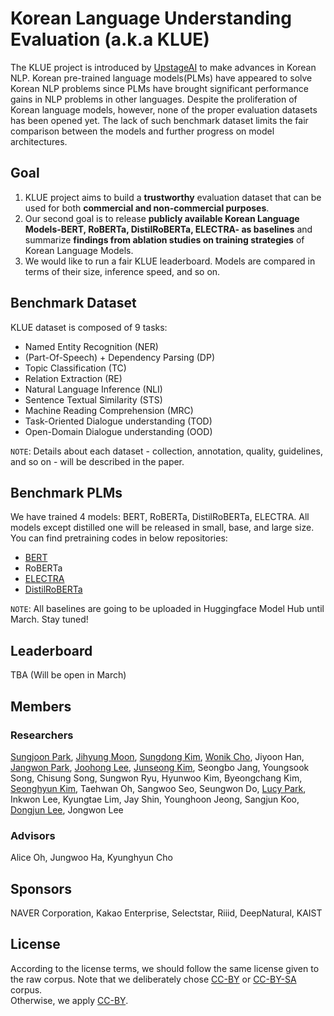 # Korean Language Understanding Evaluation (a.k.a KLUE) 

The KLUE project is introduced by [UpstageAI](https://www.upstage.ai/) to make advances in Korean NLP. Korean pre-trained language models(PLMs) have appeared to solve Korean NLP problems since PLMs have brought significant performance gains in NLP problems in other languages. Despite the proliferation of Korean language models, however, none of the proper evaluation datasets has been opened yet. The lack of such benchmark dataset limits the fair comparison between the models and further progress on model architectures.

## Goal
1. KLUE project aims to build a **trustworthy** evaluation dataset that can be used for both **commercial and non-commercial purposes**. 
2. Our second goal is to release **publicly available Korean Language Models-BERT, RoBERTa, DistilRoBERTa, ELECTRA- as baselines** and summarize **findings from ablation studies on training strategies** of Korean Language Models.
3. We would like to run a fair KLUE leaderboard. Models are compared in terms of their size, inference speed, and so on.

## Benchmark Dataset
KLUE dataset is composed of 9 tasks:
- Named Entity Recognition (NER)
- (Part-Of-Speech) + Dependency Parsing (DP)
- Topic Classification (TC)
- Relation Extraction (RE)
- Natural Language Inference (NLI)
- Sentence Textual Similarity (STS)
- Machine Reading Comprehension (MRC)
- Task-Oriented Dialogue understanding (TOD)
- Open-Domain Dialogue understanding (OOD)

`NOTE`: Details about each dataset - collection, annotation, quality, guidelines, and so on - will be described in the paper.

## Benchmark PLMs
We have trained 4 models: BERT, RoBERTa, DistilRoBERTa, ELECTRA. All models except distilled one will be released in small, base, and large size. <br>
You can find pretraining codes in below repositories:
- [BERT](https://github.com/Korean-Benchmark/KLUE-BERT)
- RoBERTa
- [ELECTRA](https://github.com/Korean-Benchmark/KLUE-ELECTRA)
- [DistilRoBERTa](https://github.com/Korean-Benchmark/KLUE-DistilBERT)

`NOTE`:  All baselines are going to be uploaded in Huggingface Model Hub until March. Stay tuned!

## Leaderboard
TBA (Will be open in March)

## Members
### Researchers
[Sungjoon Park](https://github.com/SungjoonPark), [Jihyung Moon](https://github.com/inmoonlight), [Sungdong Kim](https://github.com/DSKSD), [Wonik Cho](https://github.com/warnikchow), Jiyoon Han, [Jangwon Park](https://github.com/monologg), [Joohong Lee](https://github.com/roomylee), [Junseong Kim](https://github.com/codertimo), Seongbo Jang, Youngsook Song, Chisung Song, Sungwon Ryu, Hyunwoo Kim, Byeongchang Kim, [Seonghyun Kim](https://github.com/MrBananaHuman), Taehwan Oh, Sangwoo Seo, Seungwon Do, [Lucy Park](https://github.com/e9t), Inkwon Lee, Kyungtae Lim, Jay Shin, Younghoon Jeong, Sangjun Koo, [Dongjun Lee](https://github.com/DongJunLee), Jongwon Lee

### Advisors
Alice Oh, Jungwoo Ha, Kyunghyun Cho


## Sponsors
NAVER Corporation, Kakao Enterprise, Selectstar, Riiid, DeepNatural, KAIST

## License

According to the license terms, we should follow the same license given to the raw corpus. Note that we deliberately chose [CC-BY](https://creativecommons.org/licenses/by/4.0/) or [CC-BY-SA](https://creativecommons.org/licenses/by-sa/4.0/) corpus. <br>
Otherwise, we apply [CC-BY](https://creativecommons.org/licenses/by/4.0/). 
